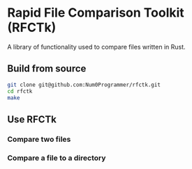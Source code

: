 # Rapid File Comparison Toolkit (RFCTk)
A library of functionality used to compare files written in Rust.

## Build from source
```sh
git clone git@github.com:Num0Programmer/rfctk.git
cd rfctk
make
```

## Use RFCTk

### Compare two files

### Compare a file to a directory
